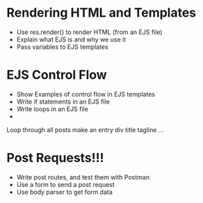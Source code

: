 # Rendering HTML and Templates

* Use res.render() to render HTML (from an EJS file)
* Explain what EJS is and why we use it
* Pass variables to EJS templates

# EJS Control Flow

* Show Examples of control flow in EJS templates
* Write if statements in an EJS file
* Write loops in an EJS file
* 
Loop through all posts
    make an entry div
    title
    tagline
    ...

# Post Requests!!!

* Write post routes, and test them with Postman
* Use a form to send a post request
* Use body parser to get form data